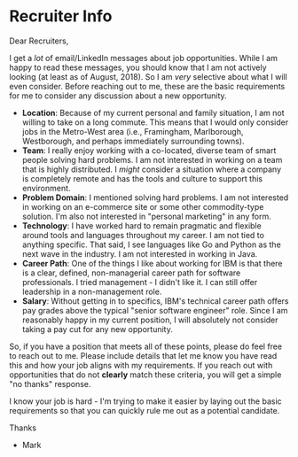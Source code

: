 # Recruiter Info

Dear Recruiters,

I get a *lot* of email/LinkedIn messages about job opportunities. While I am happy to read these messages, you should know that I am not actively looking (at least as of August, 2018). So I am *very* selective about what I will even consider. Before reaching out to me, these are the basic requirements for me to consider any discussion about a new opportunity.

- **Location**: Because of my current personal and family situation, I am not willing to take on a long commute. This means that I would only consider jobs in the Metro-West area (i.e., Framingham, Marlborough, Westborough, and perhaps immediately surrounding towns).
- **Team**: I really enjoy working with a co-located, diverse team of smart people solving hard problems. I am not interested in working on a team that is highly distributed. I *might* consider a situation where a company is completely remote and has the tools and culture to support this environment.
- **Problem Domain**: I mentioned solving hard problems. I am not interested in working on an e-commerce site or some other commodity-type solution. I'm also not interested in "personal marketing" in any form.
- **Technology**: I have worked hard to remain pragmatic and flexible around tools and languages throughout my career. I am not tied to anything specific. That said, I see languages like Go and Python as the next wave in the industry. I am not interested in working in Java.
- **Career Path**: One of the things I like about working for IBM is that there is a clear, defined, non-managerial career path for software professionals. I tried management - I didn't like it. I can still offer leadership in a non-management role.
- **Salary**: Without getting in to specifics, IBM's technical career path offers pay grades above the typical "senior software engineer" role. Since I am reasonably happy in my current position, I will absolutely not consider taking a pay cut for any new opportunity.

So, if you have a position that meets all of these points, please do feel free to reach out to me. Please include details that let me know you have read this and how your job aligns with my requirements. If you reach out with opportunities that do not **clearly** match these criteria, you will get a simple "no thanks" response.

I know your job is hard - I'm trying to make it easier by laying out the basic requirements so that you can quickly rule me out as a potential candidate.

Thanks
- Mark
